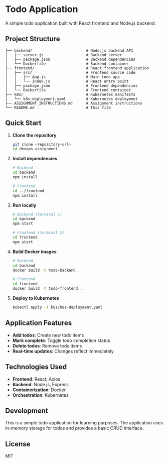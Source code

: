 # Todo Application

A simple todo application built with React frontend and Node.js backend.

## Project Structure

```
├── backend/                        # Node.js backend API
│   ├── server.js                   # Backend server
│   ├── package.json                # Backend dependencies
│   └── Dockerfile                  # Backend container
├── frontend/                       # React frontend application
│   ├── src/                        # Frontend source code
│   │   ├── App.js                  # Main todo app
│   │   └── index.js                # React entry point
│   ├── package.json                # Frontend dependencies
│   └── Dockerfile                  # Frontend container
├── k8s/                            # Kubernetes manifests
│   └── k8s-deployment.yaml         # Kubernetes deployment
├── ASSIGNMENT_INSTRUCTIONS.md      # Assignment instructions
└── README.md                       # This file
```

## Quick Start

1. **Clone the repository**
   ```bash
   git clone <repository-url>
   cd devops-assignment
   ```

2. **Install dependencies**
   ```bash
   # Backend
   cd backend
   npm install
   
   # Frontend
   cd ../frontend
   npm install
   ```

3. **Run locally**
   ```bash
   # Backend (terminal 1)
   cd backend
   npm start
   
   # Frontend (terminal 2)
   cd frontend
   npm start
   ```

4. **Build Docker images**
   ```bash
   # Backend
   cd backend
   docker build -t todo-backend .
   
   # Frontend
   cd frontend
   docker build -t todo-frontend .
   ```

5. **Deploy to Kubernetes**
   ```bash
   kubectl apply -f k8s/k8s-deployment.yaml
   ```

## Application Features

- **Add todos**: Create new todo items
- **Mark complete**: Toggle todo completion status
- **Delete todos**: Remove todo items
- **Real-time updates**: Changes reflect immediately

## Technologies Used

- **Frontend**: React, Axios
- **Backend**: Node.js, Express
- **Containerization**: Docker
- **Orchestration**: Kubernetes

## Development

This is a simple todo application for learning purposes. The application uses in-memory storage for todos and provides a basic CRUD interface.

## License

MIT